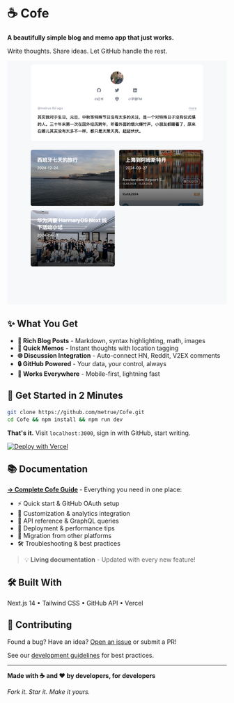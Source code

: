 # ☕ Cofe

**A beautifully simple blog and memo app that just works.**

Write thoughts. Share ideas. Let GitHub handle the rest.

![Cofe App Screenshot](https://github.com/metrue/cofe/blob/main/data/assets/images/Cofe-app.png?raw=true)

## ✨ What You Get

- **📝 Rich Blog Posts** - Markdown, syntax highlighting, math, images
- **💭 Quick Memos** - Instant thoughts with location tagging  
- **🌐 Discussion Integration** - Auto-connect HN, Reddit, V2EX comments
- **🔒 GitHub Powered** - Your data, your control, always
- **📱 Works Everywhere** - Mobile-first, lightning fast

## 🚀 Get Started in 2 Minutes

```bash
git clone https://github.com/metrue/Cofe.git
cd Cofe && npm install && npm run dev
```

**That's it.** Visit `localhost:3000`, sign in with GitHub, start writing.

[![Deploy with Vercel](https://vercel.com/button)](https://vercel.com/new/clone?repository-url=https://github.com/metrue/Cofe)

## 📚 Documentation

**[→ Complete Cofe Guide](/blog/cofe)** - Everything you need in one place:

- ⚡ Quick start & GitHub OAuth setup
- 🎨 Customization & analytics integration  
- 🔧 API reference & GraphQL queries
- 🚀 Deployment & performance tips
- 🔄 Migration from other platforms
- 🛠️ Troubleshooting & best practices

> 💡 **Living documentation** - Updated with every new feature!

## 🛠️ Built With

Next.js 14 • Tailwind CSS • GitHub API • Vercel

## 🤝 Contributing

Found a bug? Have an idea? [Open an issue](https://github.com/metrue/Cofe/issues) or submit a PR!

See our [development guidelines](./CLAUDE.md) for best practices.

---

**Made with ☕ and ❤️ by developers, for developers**

*Fork it. Star it. Make it yours.*